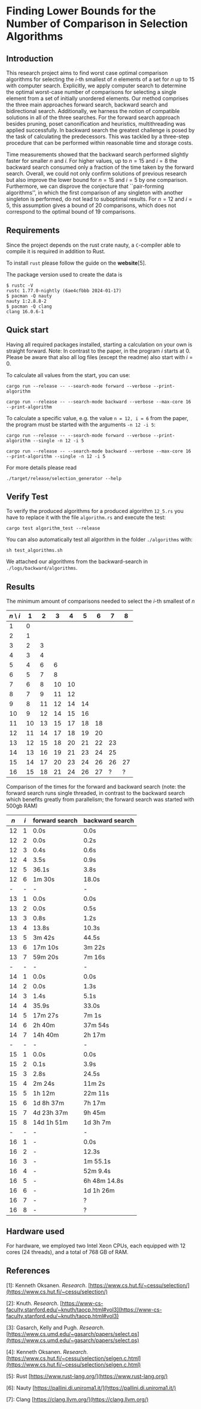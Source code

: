 # Finding Lower Bounds for the Number of Comparison in Selection Algorithms

## Introduction

This research project aims to find worst case optimal comparison algorithms for selecting the $i$-th smallest of $n$ elements of a set for $n$ up to $15$ with computer search.
Explicitly, we apply computer search to determine the optimal worst-case number of comparisons for selecting a single element from a set of initially unordered elements.
Our method comprises the three main approaches forward search, backward search and bidirectional search.
Additionally, we harness the notion of compatible solutions in all of the three searches.
For the forward search approach besides pruning, poset canonification and heuristics, multithreading was applied successfully.
In backward search the greatest challenge is posed by the task of calculating the predecessors.
This was tackled by a three-step procedure that can be performed within reasonable time and storage costs.

Time measurements showed that the backward search performed slightly faster for smaller $n$ and $i$.
For higher values, up to $n = 15$ and $i = 8$ the backward search consumed only a fraction of the time taken by the forward search.
Overall, we could not only confirm solutions of previous research but also improve the lower bound for $n = 15$ and $i = 5$ by one comparison.
Furthermore, we can disprove the conjecture that ``pair-forming algorithms'', in which the first comparison of any singleton with another singleton is performed, do not lead to suboptimal results.
For $n = 12$ and $i = 5$, this assumption gives a bound of $20$ comparisons, which does not correspond to the optimal bound of $19$ comparisons.


## Requirements

Since the project depends on the rust crate nauty, a `C`-compiler able to compile it is required in addition to Rust.

To install `rust` please follow the guide on the **website**[5].

The package version used to create the data is

```shell
$ rustc -V
rustc 1.77.0-nightly (6ae4cfbbb 2024-01-17)
$ pacman -Q nauty
nauty 1:2.8.8-2
$ pacman -Q clang
clang 16.0.6-1
```


## Quick start

Having all required packages installed, starting a calculation on your own is straight forward.
Note: In contrast to the paper, in the program $i$ starts at $0$. Please be aware that also all log files (except the readme) also start with $i = 0$.

To calculate all values from the start, you can use:

```shell
cargo run --release -- --search-mode forward --verbose --print-algorithm

cargo run --release -- --search-mode backward --verbose --max-core 16 --print-algorithm
```

To calculate a specific value, e.g. the value `n = 12, i = 6` from the paper, the program must be started with the arguments `-n 12 -i 5`:

```shell
cargo run --release -- --search-mode forward --verbose --print-algorithm --single -n 12 -i 5

cargo run --release -- --search-mode backward --verbose --max-core 16 --print-algorithm --single -n 12 -i 5
```

For more details please read

```shell
./target/release/selection_generator --help
```

## Verify Test

To verify the produced algorithms for a produced algorithm `12_5.rs` you have to replace it with the file `algorithm.rs` and execute the test:

```shell
cargo test algorithm_test --release
```

You can also automatically test all algorithm in the folder `./algorithms` with:

```shell
sh test_algorithms.sh
```

We attached our algorithms from the backward-search in `./logs/backward/algorithms`.


## Results

The minimum amount of comparisons needed to select the $i$-th smallest of $n$

| $n$ \ $i$ | 1  | 2  | 3  | 4  | 5  | 6  | 7  | 8  |
| -         | -  | -  | -  | -  | -  | -  | -  | -  |
| 1         | 0  |    |    |    |    |    |    |    |
| 2         | 1  |    |    |    |    |    |    |    |
| 3         | 2  | 3  |    |    |    |    |    |    |
| 4         | 3  | 4  |    |    |    |    |    |    |
| 5         | 4  | 6  | 6  |    |    |    |    |    |
| 6         | 5  | 7  | 8  |    |    |    |    |    |
| 7         | 6  | 8  | 10 | 10 |    |    |    |    |
| 8         | 7  | 9  | 11 | 12 |    |    |    |    |
| 9         | 8  | 11 | 12 | 14 | 14 |    |    |    |
| 10        | 9  | 12 | 14 | 15 | 16 |    |    |    |
| 11        | 10 | 13 | 15 | 17 | 18 | 18 |    |    |
| 12        | 11 | 14 | 17 | 18 | 19 | 20 |    |    |
| 13        | 12 | 15 | 18 | 20 | 21 | 22 | 23 |    |
| 14        | 13 | 16 | 19 | 21 | 23 | 24 | 25 |    |
| 15        | 14 | 17 | 20 | 23 | 24 | 26 | 26 | 27 |
| 16        | 15 | 18 | 21 | 24 | 26 | 27 |  ? |  ? |

Comparison of the times for the forward and backward search (note: the forward search runs single threaded, in contrast to the backward search which benefits greatly from parallelism; the forward search was started with 500gb RAM)

| $n$ | $i$ | forward search | backward search |
| -   | -   | -              | -               |
| 12  | 1   | 0.0s           | 0.0s            |
| 12  | 2   | 0.0s           | 0.2s            |
| 12  | 3   | 0.4s           | 0.6s            |
| 12  | 4   | 3.5s           | 0.9s            |
| 12  | 5   | 36.1s          | 3.8s            |
| 12  | 6   | 1m 30s         | 18.0s           |
| -   | -   | -              | -               |
| 13  | 1   | 0.0s           | 0.0s            |
| 13  | 2   | 0.0s           | 0.5s            |
| 13  | 3   | 0.8s           | 1.2s            |
| 13  | 4   | 13.8s          | 10.3s           |
| 13  | 5   | 3m 42s         | 44.5s           |
| 13  | 6   | 17m 10s        | 3m 22s          |
| 13  | 7   | 59m 20s        | 7m 16s          |
| -   | -   | -              | -               |
| 14  | 1   | 0.0s           | 0.0s            |
| 14  | 2   | 0.0s           | 1.3s            |
| 14  | 3   | 1.4s           | 5.1s            |
| 14  | 4   | 35.9s          | 33.0s           |
| 14  | 5   | 17m 27s        | 7m 1s           |
| 14  | 6   | 2h 40m         | 37m 54s         |
| 14  | 7   | 14h 40m        | 2h 17m          |
| -   | -   | -              | -               |
| 15  | 1   | 0.0s           | 0.0s            |
| 15  | 2   | 0.1s           | 3.9s            |
| 15  | 3   | 2.8s           | 24.5s           |
| 15  | 4   | 2m 24s         | 11m 2s          |
| 15  | 5   | 1h 12m         | 22m 11s         |
| 15  | 6   | 1d 8h 37m      | 7h 17m          |
| 15  | 7   | 4d 23h 37m     | 9h 45m          |
| 15  | 8   | 14d 1h 51m     | 1d 3h 7m        |
| -   | -   | -              | -               |
| 16  | 1   | -              | 0.0s            |
| 16  | 2   | -              | 12.3s           |
| 16  | 3   | -              | 1m 55.1s        |
| 16  | 4   | -              | 52m 9.4s        |
| 16  | 5   | -              | 6h 48m 14.8s    |
| 16  | 6   | -              | 1d 1h 26m       |
| 16  | 7   | -              | ?               |
| 16  | 8   | -              | ?               |


## Hardware used

For hardware, we employed two Intel Xeon CPUs, each equipped with 12 cores (24 threads), and a total of 768 GB of RAM.


## References

[1]: Kenneth Oksanen. _Research_. [https://www.cs.hut.fi/~cessu/selection/](https://www.cs.hut.fi/~cessu/selection/)

[2]: Knuth. _Research_. [https://www-cs-faculty.stanford.edu/~knuth/taocp.html#vol3](https://www-cs-faculty.stanford.edu/~knuth/taocp.html#vol3)

[3]: Gasarch, Kelly and Pugh. _Research_. [https://www.cs.umd.edu/~gasarch/papers/select.ps](https://www.cs.umd.edu/~gasarch/papers/select.ps)

[4]: Kenneth Oksanen. _Research_. [https://www.cs.hut.fi/~cessu/selection/selgen.c.html](https://www.cs.hut.fi/~cessu/selection/selgen.c.html)

[5]: Rust [https://www.rust-lang.org/](https://www.rust-lang.org/)

[6]: Nauty [https://pallini.di.uniroma1.it/](https://pallini.di.uniroma1.it/)

[7]: Clang [https://clang.llvm.org/](https://clang.llvm.org/)
